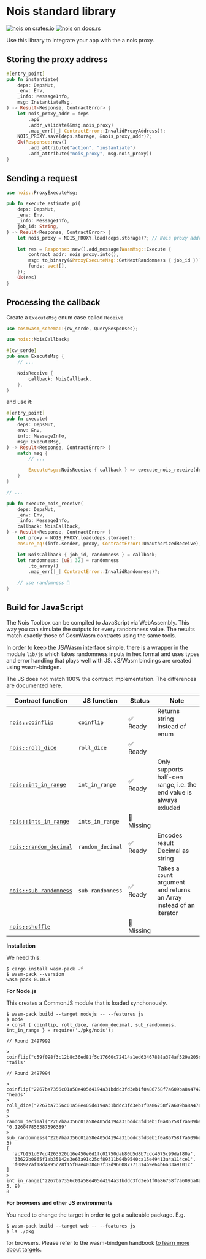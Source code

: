 # Nois standard library

[![nois on crates.io](https://img.shields.io/crates/v/nois.svg)](https://crates.io/crates/nois)
[![nois on docs.rs](https://img.shields.io/docsrs/nois.svg)](https://docs.rs/nois)

Use this library to integrate your app with the a nois proxy.

## Storing the proxy address

```rust
#[entry_point]
pub fn instantiate(
    deps: DepsMut,
    _env: Env,
    _info: MessageInfo,
    msg: InstantiateMsg,
) -> Result<Response, ContractError> {
    let nois_proxy_addr = deps
        .api
        .addr_validate(&msg.nois_proxy)
        .map_err(|_| ContractError::InvalidProxyAddress)?;
    NOIS_PROXY.save(deps.storage, &nois_proxy_addr)?;
    Ok(Response::new()
        .add_attribute("action", "instantiate")
        .add_attribute("nois_proxy", msg.nois_proxy))
}
```

## Sending a request

```rust
use nois::ProxyExecuteMsg;

pub fn execute_estimate_pi(
    deps: DepsMut,
    _env: Env,
    _info: MessageInfo,
    job_id: String,
) -> Result<Response, ContractError> {
    let nois_proxy = NOIS_PROXY.load(deps.storage)?; // Nois proxy address stored in init

    let res = Response::new().add_message(WasmMsg::Execute {
        contract_addr: nois_proxy.into(),
        msg: to_binary(&ProxyExecuteMsg::GetNextRandomness { job_id })?,
        funds: vec![],
    });
    Ok(res)
}
```

## Processing the callback

Create a `ExecuteMsg` enum case called `Receive`

```rust
use cosmwasm_schema::{cw_serde, QueryResponses};

use nois::NoisCallback;

#[cw_serde]
pub enum ExecuteMsg {
    // ...

    NoisReceive {
        callback: NoisCallback,
    },
}
```

and use it:

```rust
#[entry_point]
pub fn execute(
    deps: DepsMut,
    env: Env,
    info: MessageInfo,
    msg: ExecuteMsg,
) -> Result<Response, ContractError> {
    match msg {
        // ...

        ExecuteMsg::NoisReceive { callback } => execute_nois_receive(deps, env, info, callback),
    }
}

// ...

pub fn execute_nois_receive(
    deps: DepsMut,
    _env: Env,
    _info: MessageInfo,
    callback: NoisCallback,
) -> Result<Response, ContractError> {
    let proxy = NOIS_PROXY.load(deps.storage)?;
    ensure_eq!(info.sender, proxy, ContractError::UnauthorizedReceive);

    let NoisCallback { job_id, randomness } = callback;
    let randomness: [u8; 32] = randomness
        .to_array()
        .map_err(|_| ContractError::InvalidRandomness)?;

    // use randomness 🎉
}
```

## Build for JavaScript

The Nois Toolbox can be compiled to JavaScript via WebAssembly. This way you can simulate
the outputs for every randomness value. The results match exactly those of CosmWasm contracts
using the same tools.

In order to keep the JS/Wasm interface simple, there is a wrapper in the module `lib/js` which takes
randomness inputs in hex format and uses types and error handling that plays well with JS.
JS/Wasm bindings are created using wasm-bindgen.

The JS does not match 100% the contract implementation. The differences are documented here.

| Contract function        | JS function      | Status     | Note                                                                 |
| ------------------------ | ---------------- | ---------- | -------------------------------------------------------------------- |
| [`nois::coinflip`]       | `coinflip`       | ✅ Ready   | Returns string instead of enum                                       |
| [`nois::roll_dice`]      | `roll_dice`      | ✅ Ready   |                                                                      |
| [`nois::int_in_range`]   | `int_in_range`   | ✅ Ready   | Only supports half-oen range, i.e. the end value is always exluded   |
| [`nois::ints_in_range`]  | `ints_in_range`  | 🚫 Missing |                                                                      |
| [`nois::random_decimal`] | `random_decimal` | ✅ Ready   | Encodes result Decimal as string                                     |
| [`nois::sub_randomness`] | `sub_randomness` | ✅ Ready   | Takes a `count` argument and returns an Array instead of an iterator |
| [`nois::shuffle`]        |                  | 🚫 Missing |                                                                      |

[`nois::coinflip`]: https://docs.rs/nois/latest/nois/fn.coinflip.html
[`nois::roll_dice`]: https://docs.rs/nois/latest/nois/fn.roll_dice.html
[`nois::int_in_range`]: https://docs.rs/nois/latest/nois/fn.int_in_range.html
[`nois::ints_in_range`]: https://docs.rs/nois/latest/nois/fn.ints_in_range.html
[`nois::random_decimal`]: https://docs.rs/nois/latest/nois/fn.random_decimal.html
[`nois::sub_randomness`]: https://docs.rs/nois/latest/nois/fn.sub_randomness.html
[`nois::shuffle`]: https://docs.rs/nois/latest/nois/fn.shuffle.html

**Installation**

We need this:

```
$ cargo install wasm-pack -f
$ wasm-pack --version
wasm-pack 0.10.3
```

**For Node.js**

This creates a CommonJS module that is loaded synchonously.

```
$ wasm-pack build --target nodejs -- --features js
$ node
> const { coinflip, roll_dice, random_decimal, sub_randomness, int_in_range } = require('./pkg/nois');

// Round 2497992

> coinflip("c59f098f3c12b8c36ed81f5c17660c72414a1ed63467888a374af529a205c584")
'tails'

// Round 2497994

> coinflip("2267ba7356c01a58e405d4194a31bddc3fd3eb1f0a86758f7a609ba8a47420ba")
'heads'
> roll_dice("2267ba7356c01a58e405d4194a31bddc3fd3eb1f0a86758f7a609ba8a47420ba")
6
> random_decimal("2267ba7356c01a58e405d4194a31bddc3fd3eb1f0a86758f7a609ba8a47420ba")
'0.126047856387596389'
> sub_randomness("2267ba7356c01a58e405d4194a31bddc3fd3eb1f0a86758f7a609ba8a47420ba", 3)
[
  'ac7b151d67cd4263520b16e450e6d1fc01750dab80b5d8b7cdc4075c99daf80a',
  '33622b0865f1ab35142e3e63a91c25cf89311b04b9540ca15e49413a4a114ce1',
  'f08927af18d4995c28f15f07e4038407f32d966087771314b9e64b6a33a9101c'
]
> int_in_range("2267ba7356c01a58e405d4194a31bddc3fd3eb1f0a86758f7a609ba8a47420ba", 5, 9)
8
```

**For browsers and other JS environments**

You need to change the target in order to get a suiteable package. E.g.

```
$ wasm-pack build --target web -- --features js
$ ls ./pkg
```

for browsers. Please refer to the wasm-bindgen handbook [to learn more about targets](https://rustwasm.github.io/docs/wasm-bindgen/reference/deployment.html).
